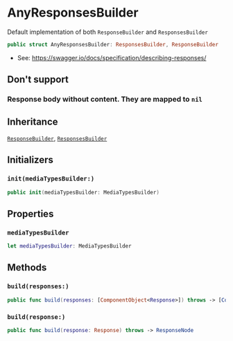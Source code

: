 # AnyResponsesBuilder

Default implementation of both `ResponseBuilder` and `ResponsesBuilder`

``` swift
public struct AnyResponsesBuilder: ResponsesBuilder, ResponseBuilder
```

  - See: https://swagger.io/docs/specification/describing-responses/

## Don't support

### Response body without content. They are mapped to `nil`

## Inheritance

[`ResponseBuilder`](./Docs/ResponseBuilder), [`ResponsesBuilder`](./Docs/ResponsesBuilder)

## Initializers

### `init(mediaTypesBuilder:)`

``` swift
public init(mediaTypesBuilder: MediaTypesBuilder)
```

## Properties

### `mediaTypesBuilder`

``` swift
let mediaTypesBuilder: MediaTypesBuilder
```

## Methods

### `build(responses:)`

``` swift
public func build(responses: [ComponentObject<Response>]) throws -> [ComponentResponseNode]
```

### `build(response:)`

``` swift
public func build(response: Response) throws -> ResponseNode
```
